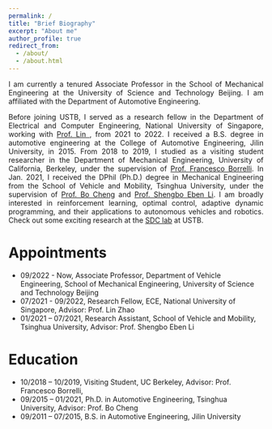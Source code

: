 ```yaml
---
permalink: /
title: "Brief Biography"
excerpt: "About me"
author_profile: true
redirect_from: 
  - /about/
  - /about.html
---
```


<p style="text-align: justify;">I am currently a tenured Associate Professor in the School of Mechanical Engineering at the University of Science and Technology Beijing. I am affiliated with the Department of Automotive Engineering.</p>

<p style="text-align: justify;">Before joining USTB, I served as a research fellow in the Department of Electrical and Computer Engineering, National University of Singapore, working with <a href="https://scholar.google.com/citations?user=091lFhYAAAAJ&hl=en">Prof. Lin </a>, from 2021 to 2022. I received a B.S. degree in automotive engineering at the College of Automotive Engineering, Jilin University, in 2015. From 2018 to 2019, I studied as a visiting student researcher in the Department of Mechanical Engineering, University of California, Berkeley, under the supervision of <a href="https://scholar.google.com.hk/citations?hl=zh-CN&user=Cz-Q_IsAAAAJ">Prof. Francesco Borrelli</a>. In Jan. 2021, I received the DPhil (Ph.D.) degree in Mechanical Engineering from the School of Vehicle and Mobility, Tsinghua University, under the supervision of <a href="http://www.idlab-tsinghua.com/thulab/labweb/dpeople.html?8">Prof. Bo Cheng</a> and <a href="http://www.idlab-tsinghua.com/thulab/labweb/dpeople.html?11">Prof. Shengbo Eben Li</a>. I am broadly interested in reinforcement learning, optimal control, adaptive dynamic programming, and their applications to autonomous vehicles and robotics. Check out some exciting research at the <a href="https://sdc-laboratory.github.io/">SDC lab</a> at USTB.</p>

Appointments
======
* 09/2022 - Now, Associate Professor, Department of Vehicle Engineering, School of Mechanical Engineering, University of Science and Technology Beijing
* 07/2021 - 09/2022, Research Fellow, ECE, National University of Singapore, Advisor: Prof. Lin Zhao
* 01/2021 – 07/2021, Research Assistant, School of Vehicle and Mobility, Tsinghua University, Advisor: Prof. Shengbo Eben Li

Education
======
* 10/2018 – 10/2019, Visiting Student, UC Berkeley, Advisor: Prof. Francesco Borrelli,
* 09/2015 – 01/2021, Ph.D. in Automotive Engineering, Tsinghua University, Advisor: Prof. Bo Cheng
* 09/2011 – 07/2015, B.S. in Automotive Engineering, Jilin University
